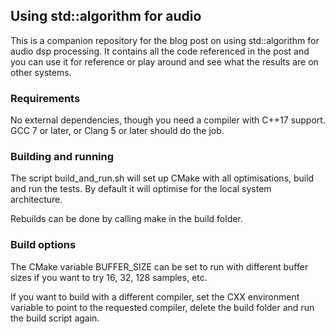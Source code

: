 ## Using std::algorithm for audio
This is a companion repository for the blog post on using std::algorithm for audio dsp processing. It contains all the code referenced in the post and you can use it for reference or play around and see what the results are on other systems.

### Requirements
No external dependencies, though you need a compiler with C++17 support. GCC 7 or later, or Clang 5 or later should do the job.

### Building and running
The script build_and_run.sh will set up CMake with all optimisations, build and run the tests. By default it will optimise for the local system architecture.

Rebuilds can be done by calling make in the build folder.

### Build options 
The CMake variable BUFFER_SIZE can be set to run with different buffer sizes if you want to try 16, 32, 128 samples, etc.

If you want to build with a different compiler, set the CXX environment variable to point to the requested compiler, delete the build folder and run the build script again.
